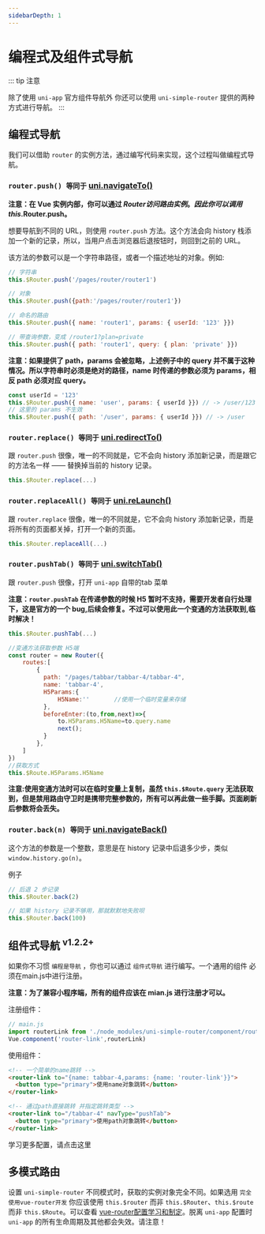 ```yaml
---
sidebarDepth: 1
---
```


# 编程式及组件式导航

::: tip 注意

除了使用 `uni-app` 官方组件导航外 你还可以使用 `uni-simple-router` 提供的两种方式进行导航。 
:::

## 编程式导航

我们可以借助 `router` 的实例方法，通过编写代码来实现，这个过程叫做编程式导航。

### `router.push() 等同于` [uni.navigateTo()](https://uniapp.dcloud.io/api/router?id=navigateto)
**注意：在 Vue 实例内部，你可以通过 $Router 访问路由实例。因此你可以调用 this.$Router.push。**

想要导航到不同的 URL，则使用 `router.push` 方法。这个方法会向 history 栈添加一个新的记录，所以，当用户点击浏览器后退按钮时，则回到之前的 URL。

该方法的参数可以是一个字符串路径，或者一个描述地址的对象。例如:

```js
// 字符串
this.$Router.push('/pages/router/router1')

// 对象
this.$Router.push({path:'/pages/router/router1'})

// 命名的路由
this.$Router.push({ name: 'router1', params: { userId: '123' }})

// 带查询参数，变成 /router1?plan=private
this.$Router.push({ path: 'router1', query: { plan: 'private' }})
```

**注意：如果提供了 path，params 会被忽略，上述例子中的 query 并不属于这种情况。所以字符串时必须是绝对的路径，name 时传递的参数必须为 params，相反 path 必须对应 query。**

```js
const userId = '123'
this.$Router.push({ name: 'user', params: { userId }}) // -> /user/123
// 这里的 params 不生效
this.$Router.push({ path: '/user', params: { userId }}) // -> /user
```

### `router.replace() 等同于` [uni.redirectTo()](https://uniapp.dcloud.io/api/router?id=redirectto)

跟 `router.push` 很像，唯一的不同就是，它不会向 history 添加新记录，而是跟它的方法名一样 —— 替换掉当前的 history 记录。

```js
this.$Router.replace(...)
```

### `router.replaceAll() 等同于` [uni.reLaunch()](https://uniapp.dcloud.io/api/router?id=redirectto)

跟 `router.replace` 很像，唯一的不同就是，它不会向 history 添加新记录，而是将所有的页面都关掉，打开一个新的页面。

```js
this.$Router.replaceAll(...)
```

### `router.pushTab() 等同于`  [uni.switchTab()](https://uniapp.dcloud.io/api/router?id=switchtab)

跟 `router.push` 很像，打开 `uni-app` 自带的tab 菜单

**注意：`router.pushTab` 在传递参数的时候 H5 暂时不支持，需要开发者自行处理下，这是官方的一个 bug,后续会修复。不过可以使用此一个变通的方法获取到,临时解决！**

```js
this.$Router.pushTab(...)

//变通方法获取参数 H5端
const router = new Router({
    routes:[
        {
          path: "/pages/tabbar/tabbar-4/tabbar-4",
          name: 'tabbar-4',
          H5Params:{
              H5Name:''       //使用一个临时变量来存储
          },
          beforeEnter:(to,from,next)=>{   
              to.H5Params.H5Name=to.query.name
              next();
          }
        },
    ]
})
//获取方式
this.$Route.H5Params.H5Name
```
**注意:使用变通方法时可以在临时变量上复制，虽然 `this.$Route.query` 无法获取到，但是禁用路由守卫时是携带完整参数的，所有可以再此做一些手脚。页面刷新后参数将会丢失。**

### `router.back(n) 等同于` [uni.navigateBack()](https://uniapp.dcloud.io/api/router?id=navigateback)

这个方法的参数是一个整数，意思是在 history 记录中后退多少步，类似 `window.history.go(n)`。

例子

```js
// 后退 2 步记录
this.$Router.back(2)

// 如果 history 记录不够用，那就默默地失败呗
this.$Router.back(100)
```

## 组件式导航 <sup>v1.2.2+</sup>

如果你不习惯 `编程是导航` ，你也可以通过 `组件式导航` 进行编写。一个通用的组件 必须在main.js中进行注册。

**注意：为了兼容小程序端，所有的组件应该在 mian.js 进行注册才可以。**

注册组件：
``` js
// main.js
import routerLink from './node_modules/uni-simple-router/component/router-link.vue'
Vue.component('router-link',routerLink)
```
使用组件：

```html
<!-- 一个简单的name跳转 -->
<router-link to="{name: tabbar-4,params: {name: 'router-link'}}">
  <button type="primary">使用name对象跳转</button>
</router-link>

<!-- 通过path直接跳转 并指定跳转类型 -->
<router-link to="/tabbar-4" navType="pushTab">
  <button type="primary">使用path对象跳转</button>
</router-link>
```

学习更多配置，请点击这里

## 多模式路由

设置 `uni-simple-router` 不同模式时，获取的实例对象完全不同。如果选用 `完全使用vue-router开发` 你应该使用 `this.$router` 而非 `this.$Router`、`this.$route` 而非 `this.$Route`。可以查看 [vue-router配置学习和制定](https://router.vuejs.org/zh/api/#router-link)。脱离 `uni-app` 配置时 `uni-app` 的所有生命周期及其他都会失效。请注意！
